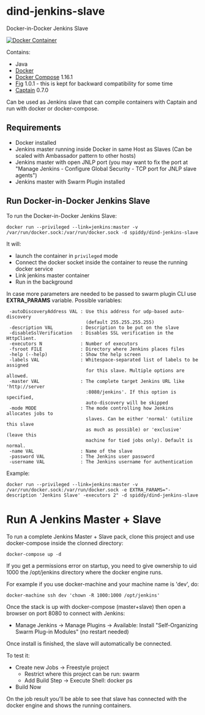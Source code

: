 dind-jenkins-slave
==================

Docker-in-Docker Jenkins Slave

[![Docker Container](http://dockeri.co/image/mbagliojr/dind-jenkins-slave)](https://registry.hub.docker.com/u/mbagliojr/dind-jenkins-slave/)

Contains:

* Java
* [Docker](https://github.com/docker/docker)
* [Docker Compose](https://github.com/docker/compose) 1.16.1
* [Fig](http://www.fig.sh/) 1.0.1 - this is kept for backward compatibility for some time
* [Captain](https://github.com/harbur/captain) 0.7.0

Can be used as Jenkins slave that can compile containers with Captain and run with docker or docker-compose.

Requirements
------------

* Docker installed
* Jenkins master running inside Docker in same Host as Slaves (Can be scaled with Ambassador pattern to other hosts)
* Jenkins master with open JNLP port (you may want to fix the port at "Manage Jenkins - Configure Global Security - TCP port for JNLP slave agents")
* Jenkins master with Swarm Plugin installed

Run Docker-in-Docker Jenkins Slave
---------------------

To run the Docker-in-Docker Jenkins Slave:

```
docker run --privileged --link=jenkins:master -v /var/run/docker.sock:/var/run/docker.sock -d spiddy/dind-jenkins-slave
```

It will:

* launch the container in `privileged` mode
* Connect the docker socket inside the container to reuse the running docker service
* Link jenkins master container
* Run in the background

In case more parameters are needed to be passed to swarm plugin CLI use **EXTRA_PARAMS** variable. Possible variables:

```
 -autoDiscoveryAddress VAL : Use this address for udp-based auto-discovery
                             (default 255.255.255.255)
 -description VAL          : Description to be put on the slave
 -disableSslVerification   : Disables SSL verification in the HttpClient.
 -executors N              : Number of executors
 -fsroot FILE              : Directory where Jenkins places files
 -help (--help)            : Show the help screen
 -labels VAL               : Whitespace-separated list of labels to be assigned
                             for this slave. Multiple options are allowed.
 -master VAL               : The complete target Jenkins URL like 'http://server
                             :8080/jenkins'. If this option is specified,
                             auto-discovery will be skipped
 -mode MODE                : The mode controlling how Jenkins allocates jobs to
                             slaves. Can be either 'normal' (utilize this slave
                             as much as possible) or 'exclusive' (leave this
                             machine for tied jobs only). Default is normal.
 -name VAL                 : Name of the slave
 -password VAL             : The Jenkins user password
 -username VAL             : The Jenkins username for authentication
```

Example:

```
docker run --privileged --link=jenkins:master -v /var/run/docker.sock:/var/run/docker.sock -e EXTRA_PARAMS="-description 'Jenkins Slave' -executors 2" -d spiddy/dind-jenkins-slave
```

# Run A Jenkins Master + Slave

To run a complete Jenkins Master + Slave pack, clone this project and use docker-compose inside the clonned directory:

```
docker-compose up -d
```

If you get a permissions error on startup, you need to give ownership to uid 1000 the /opt/jenkins directory where the docker engine runs.

For example if you use docker-machine and your machine name is 'dev', do:

```
docker-machine ssh dev 'chown -R 1000:1000 /opt/jenkins'
```

Once the stack is up with docker-compose (master+slave) then open a browser on port 8080 to connect with Jenkins:
- Manage Jenkins -> Manage Plugins -> Available: Install "Self-Organizing Swarm Plug-in Modules" (no restart needed)

Once install is finished, the slave will automatically be connected.

To test it:
- Create new Jobs -> Freestyle project
  - Restrict where this project can be run: swarm
  - Add Build Step -> Execute Shell: docker ps
- Build Now

On the job result you'll be able to see that slave has connected with the docker engine and shows the running containers.

